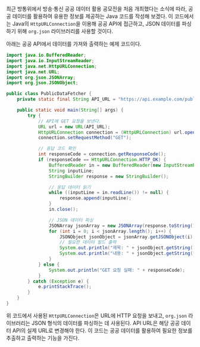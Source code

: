 최근 방통위에서 방송·통신 공공 데이터 활용 공모전을 처음 개최했다는 소식에 따라, 공공 데이터를 활용하여 유용한 정보를 제공하는 Java 코드를 작성해 보겠다. 이 코드에서는 Java의 `HttpURLConnection`을 이용해 공공 API에 접근하고, JSON 데이터를 파싱하기 위해 `org.json` 라이브러리를 사용할 것이다.

아래는 공공 API에서 데이터를 가져와 출력하는 예제 코드이다.

```java
import java.io.BufferedReader;
import java.io.InputStreamReader;
import java.net.HttpURLConnection;
import java.net.URL;
import org.json.JSONArray;
import org.json.JSONObject;

public class PublicDataFetcher {
    private static final String API_URL = "https://api.example.com/publicdata"; // 실제 API URL로 변경해야 함

    public static void main(String[] args) {
        try {
            // API에 GET 요청을 보낸다.
            URL url = new URL(API_URL);
            HttpURLConnection connection = (HttpURLConnection) url.openConnection();
            connection.setRequestMethod("GET");

            // 응답 코드 확인
            int responseCode = connection.getResponseCode();
            if (responseCode == HttpURLConnection.HTTP_OK) {
                BufferedReader in = new BufferedReader(new InputStreamReader(connection.getInputStream()));
                String inputLine;
                StringBuilder response = new StringBuilder();

                // 응답 데이터 읽기
                while ((inputLine = in.readLine()) != null) {
                    response.append(inputLine);
                }
                in.close();

                // JSON 데이터 파싱
                JSONArray jsonArray = new JSONArray(response.toString());
                for (int i = 0; i < jsonArray.length(); i++) {
                    JSONObject jsonObject = jsonArray.getJSONObject(i);
                    // 필요한 데이터 필드 출력
                    System.out.println("제목: " + jsonObject.getString("title"));
                    System.out.println("내용: " + jsonObject.getString("content"));
                }
            } else {
                System.out.println("GET 요청 실패: " + responseCode);
            }
        } catch (Exception e) {
            e.printStackTrace();
        }
    }
}
```

위 코드에서 사용된 `HttpURLConnection`은 URL에 HTTP 요청을 보내고, `org.json` 라이브러리는 JSON 형식의 데이터를 파싱하는 데 사용된다. API URL은 해당 공공 데이터 API의 실제 URL로 변경해야 한다. 이 코드는 공공 데이터를 활용하여 필요한 정보를 추출하고 출력하는 기능을 가진다.